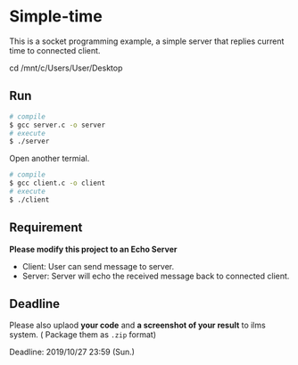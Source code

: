 # Simple-time
This is a socket programming example, a simple server that replies current time to connected client.<br>

cd /mnt/c/Users/User/Desktop
## Run

```sh
# compile
$ gcc server.c -o server
# execute
$ ./server
```
Open another termial.
```sh
# compile
$ gcc client.c -o client
# execute
$ ./client
```
## Requirement
**Please modify this project to an Echo Server**
- Client: User can send message to server.
- Server:	Server will	echo the received message back to connected client.

## Deadline
Please also uplaod **your code** and **a screenshot of your result** to ilms system.
( Package them as `.zip` format)

Deadline: 2019/10/27 23:59 (Sun.)
